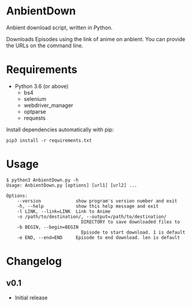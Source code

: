 # AnbientDown
 
Anbient download script, written in Python.

Downloads Episodes using the link of anime on anbient. You can provide the URLs on the command line.

# Requirements
* Python 3.6 (or above)
  * bs4
  * selenium
  * webdriver_manager
  * optparse
  * requests

Install dependencies automatically with pip:

    pip3 install -r requirements.txt

# Usage
    $ python3 AnbientDown.py -h
    Usage: AnbientDown.py [options] [url1] [url2] ...
    
    Options:
        --version             show program's version number and exit
        -h, --help            show this help message and exit
        -l LINK, --link=LINK  Link to Anime
        -o /path/to/destination/, --output=/path/to/destination/
                                DIRECTORY to save downloaded files to
        -b BEGIN, --begin=BEGIN
                                Episode to start download. 1 is default
        -e END, --end=END     Episode to end download. len is default

# Changelog

## v0.1
* Initial release